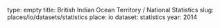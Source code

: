 type: empty
title: British Indian Ocean Territory / National Statistics
slug: places/io/datasets/statistics
place: io
dataset: statistics
year: 2014
